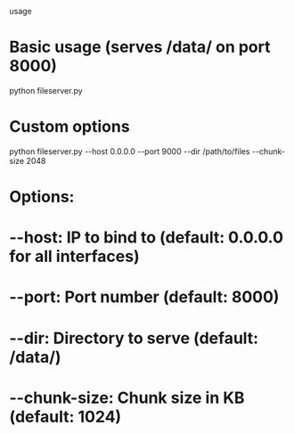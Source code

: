 usage 
# Basic usage (serves /data/ on port 8000)
python fileserver.py

# Custom options
python fileserver.py --host 0.0.0.0 --port 9000 --dir /path/to/files --chunk-size 2048

# Options:
#   --host: IP to bind to (default: 0.0.0.0 for all interfaces)
#   --port: Port number (default: 8000)
#   --dir: Directory to serve (default: /data/)
#   --chunk-size: Chunk size in KB (default: 1024)

